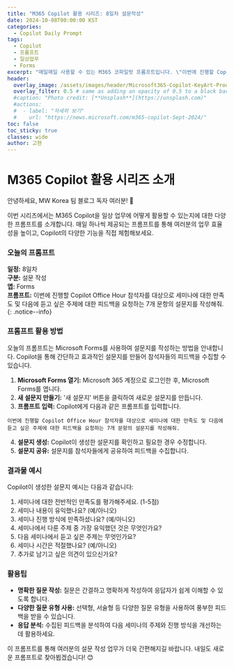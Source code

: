 ```yaml
---
title: "M365 Copilot 활용 시리즈: 8일차 설문작성"
date: 2024-10-08T00:00:00 KST
categories:
  - Copilot Daily Prompt
tags:
  - Copilot
  - 프롬프트
  - 일상업무
  - Forms
excerpt: "매일매일 사용할 수 있는 M365 코파일럿 프롬프트입니다. \"이번에 진행할 Copilot Office Hour 참석자를 대상으로 세미나에 대한 만족도 및 다음에 듣고 싶은 주제에 대한 피드백을 요청하는 7개 문항의 설문지를 작성해줘.\""
header:
  overlay_image: /assets/images/header/Microsoft365-Copilot-KeyArt-Productivity-6K-01.png
  overlay_filter: 0.5 # same as adding an opacity of 0.5 to a black background
  #caption: "Photo credit: [**Unsplash**](https://unsplash.com)"
  #actions:
  #  - label: "자세히 보기"
  #    url: "https://news.microsoft.com/m365-copilot-Sept-2024/"
toc: false
toc_sticky: true
classes: wide
author: 고현
---
```


# M365 Copilot 활용 시리즈 소개

안녕하세요, MW Korea 팀 블로그 독자 여러분! 🎉

이번 시리즈에서는 M365 Copilot을 일상 업무에 어떻게 활용할 수 있는지에 대한 다양한 프롬프트를 소개합니다. 매일 하나씩 제공되는 프롬프트를 통해 여러분의 업무 효율성을 높이고, Copilot의 다양한 기능을 직접 체험해보세요.

### 오늘의 프롬프트

**일정:** 8일차  
**구분:** 설문 작성  
**앱:** Forms  
**프롬프트:** 이번에 진행할 Copilot Office Hour 참석자를 대상으로 세미나에 대한 만족도 및 다음에 듣고 싶은 주제에 대한 피드백을 요청하는 7개 문항의 설문지를 작성해줘.
{: .notice--info}

### 프롬프트 활용 방법

오늘의 프롬프트는 Microsoft Forms를 사용하여 설문지를 작성하는 방법을 안내합니다. Copilot을 통해 간단하고 효과적인 설문지를 만들어 참석자들의 피드백을 수집할 수 있습니다.

1. **Microsoft Forms 열기:** Microsoft 365 계정으로 로그인한 후, Microsoft Forms를 엽니다.
2. **새 설문지 만들기:** '새 설문지' 버튼을 클릭하여 새로운 설문지를 만듭니다.
3. **프롬프트 입력:** Copilot에게 다음과 같은 프롬프트를 입력합니다.
```
이번에 진행할 Copilot Office Hour 참석자를 대상으로 세미나에 대한 만족도 및 다음에 듣고 싶은 주제에 대한 피드백을 요청하는 7개 문항의 설문지를 작성해줘.
```
4. **설문지 생성:** Copilot이 생성한 설문지를 확인하고 필요한 경우 수정합니다.
5. **설문지 공유:** 설문지를 참석자들에게 공유하여 피드백을 수집합니다.

### 결과물 예시

Copilot이 생성한 설문지 예시는 다음과 같습니다:

1. 세미나에 대한 전반적인 만족도를 평가해주세요. (1-5점)
2. 세미나 내용이 유익했나요? (예/아니오)
3. 세미나 진행 방식에 만족하셨나요? (예/아니오)
4. 세미나에서 다룬 주제 중 가장 유익했던 것은 무엇인가요?
5. 다음 세미나에서 듣고 싶은 주제는 무엇인가요?
6. 세미나 시간은 적절했나요? (예/아니오)
7. 추가로 남기고 싶은 의견이 있으신가요?

### 활용팁

- **명확한 질문 작성:** 질문은 간결하고 명확하게 작성하여 응답자가 쉽게 이해할 수 있도록 합니다.
- **다양한 질문 유형 사용:** 선택형, 서술형 등 다양한 질문 유형을 사용하여 풍부한 피드백을 받을 수 있습니다.
- **응답 분석:** 수집된 피드백을 분석하여 다음 세미나의 주제와 진행 방식을 개선하는 데 활용하세요.

이 프롬프트를 통해 여러분의 설문 작성 업무가 더욱 간편해지길 바랍니다. 내일도 새로운 프롬프트로 찾아뵙겠습니다! 😊

